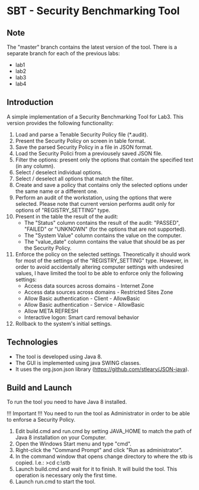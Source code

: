 # SBT - Security Benchmarking Tool

## Note
The "master" branch contains the latest version of the tool.
There is a separate branch for each of the previous labs:
- lab1
- lab2
- lab3
- lab4

## Introduction
A simple implementation of a Security Benchmarking Tool for Lab3.
This version provides the following functionality:
1. Load and parse a Tenable Security Policy file (*.audit).
2. Present the Security Policy on screen in table format.
3. Save the parsed Security Policy in a file in JSON format.
4. Load the Security Polici from a previousely saved JSON file.
5. Filter the options: present only the options that contain the specified text (in any column).
6. Select / deselect individual options.
7. Select / deselect all options that match the filter.
8. Create and save a policy that contains only the selected options under the same name or a different one.
9. Perform an audit of the workstation, using the options that were selected. Please note that current version performs audit only for options of "REGISTRY_SETTING" type.
10. Present in the table the result of the audit:
	- The "Status" column contains the result of the audit: "PASSED", "FAILED" or "UNKNOWN" (for the options that are not supported).
	- The "System Value" column contains the value on the computer.
	- The "value_date" column contains the value that should be as per the Security Policy.
11. Enforce the policy on the selected settings. Theoretically it should work for most of the settings of the "REGISTRY_SETTING" type. However, in order to avoid accidentally altering computer settings with undesired values, I have limited the tool to be able to enforce only the following settings:
	- Access data sources across domains - Internet Zone
	- Access data sources across domains - Restricted Sites Zone
	- Allow Basic authentication - Client - AllowBasic
	- Allow Basic authentication - Service - AllowBasic
	- Allow META REFRESH
	- Interactive logon: Smart card removal behavior
12. Rollback to the system's initial settings.

## Technologies
- The tool is developed using Java 8.
- The GUI is implemented using java SWING classes.
- It uses the org.json.json library (https://github.com/stleary/JSON-java).

## Build and Launch
To run the tool you need to have Java 8 installed.

!!! Important !!! You need to run the tool as Administrator in order to be able to enforse a Security Policy.

1. Edit build.cmd and run.cmd by setting JAVA_HOME to match the path of Java 8 installation on your Computer.
2. Open the Windows Start menu and type "cmd".
3. Right-click the "Command Prompt" and click "Run as administrator".
4. In the command window that opens change directory to where the stb is copied. I.e.: >cd c:\stb
2. Launch build.cmd and wait for it to finish. It will build the tool. This operation is necessary only the first time.
3. Launch run.cmd to start the tool.